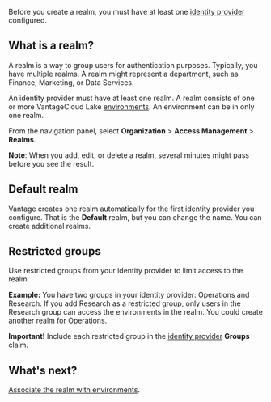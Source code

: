 
Before you create a realm, you must have at least one [identity provider](whf1680184025148.md) configured.

## What is a realm?


A realm is a way to group users for authentication purposes. Typically, you have multiple realms. A realm might represent a department, such as Finance, Marketing, or Data Services.

An identity provider must have at least one realm. A realm consists of one or more VantageCloud Lake [environments](sbt1640280496980.md). An environment can be in only one realm.

From the navigation panel, select **Organization** > **Access Management** > **Realms**.

**Note**: When you add, edit, or delete a realm, several minutes might pass before you see the result.

## Default realm


Vantage creates one realm automatically for the first identity provider you configure. That is the **Default** realm, but you can change the name. You can create additional realms.

## Restricted groups


Use restricted groups from your identity provider to limit access to the realm.

**Example:** You have two groups in your identity provider: Operations and Research. If you add Research as a restricted group, only users in the Research group can access the environments in the realm. You could create another realm for Operations.

**Important!** Include each restricted group in the [identity provider](whf1680184025148.md) **Groups** claim.

## What's next?


[Associate the realm with environments](jbj1680184191443.md).

